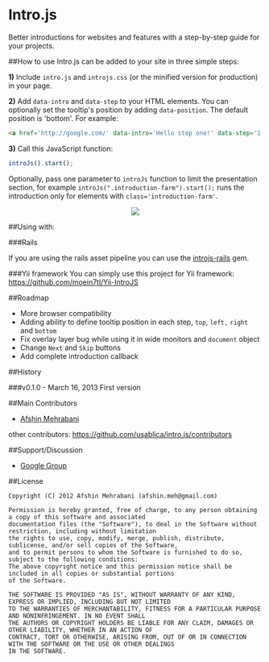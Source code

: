 Intro.js
========

Better introductions for websites and features with a step-by-step guide for your projects.

##How to use
Intro.js can be added to your site in three simple steps:

**1)** Include `intro.js` and `introjs.css` (or the minified version for production) in your page.

**2)** Add `data-intro` and `data-step` to your HTML elements. You can optionally set the tooltip's position by adding `data-position`. The default position is 'bottom'.
For example: 
```html
<a href='http://google.com/' data-intro='Hello step one!' data-step='1' data-position='right'></a>
````
  
**3)** Call this JavaScript function:
```javascript
introJs().start();
````
 
Optionally, pass one parameter to `introJs` function to limit the presentation section, for example `introJs(".introduction-farm").start();` runs the introduction only for elements with `class='introduction-farm'`.

<p align="center"><img src="http://usablica.github.com/intro.js/img/introjs-demo.jpg"></p>  

##Using with:

###Rails

If you are using the rails asset pipeline you can use the [introjs-rails](https://github.com/heelhook/intro.js-rails) gem.

###Yii framework
You can simply use this project for Yii framework: https://github.com/moein7tl/Yii-IntroJS

##Roadmap
- More browser compatibility
- Adding ability to define tooltip position in each step, `top`, `left,` `right` and `bottom`
- Fix overlay layer bug while using it in wide monitors and `document` object
- Change `Next` and `Skip` buttons
- Add complete introduction callback

##History

###v0.1.0 - March 16, 2013
First version


##Main Contributors
- [Afshin Mehrabani](http://afshinm.name/)  

other contributors: https://github.com/usablica/intro.js/contributors

##Support/Discussion

- [Google Group](https://groups.google.com/d/forum/introjs)

##License

    Copyright (C) 2012 Afshin Mehrabani (afshin.meh@gmail.com)
    
    Permission is hereby granted, free of charge, to any person obtaining a copy of this software and associated 
    documentation files (the "Software"), to deal in the Software without restriction, including without limitation 
    the rights to use, copy, modify, merge, publish, distribute, sublicense, and/or sell copies of the Software, 
    and to permit persons to whom the Software is furnished to do so, subject to the following conditions:
    The above copyright notice and this permission notice shall be included in all copies or substantial portions 
    of the Software.
    
    THE SOFTWARE IS PROVIDED "AS IS", WITHOUT WARRANTY OF ANY KIND, EXPRESS OR IMPLIED, INCLUDING BUT NOT LIMITED 
    TO THE WARRANTIES OF MERCHANTABILITY, FITNESS FOR A PARTICULAR PURPOSE AND NONINFRINGEMENT. IN NO EVENT SHALL 
    THE AUTHORS OR COPYRIGHT HOLDERS BE LIABLE FOR ANY CLAIM, DAMAGES OR OTHER LIABILITY, WHETHER IN AN ACTION OF 
    CONTRACT, TORT OR OTHERWISE, ARISING FROM, OUT OF OR IN CONNECTION WITH THE SOFTWARE OR THE USE OR OTHER DEALINGS 
    IN THE SOFTWARE.
